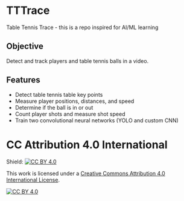 # TTTrace
Table Tennis Trace - this is a repo inspired for AI/ML learning

## Objective 
Detect and track players and table tennis balls in a video.

## Features
- Detect table tennis table key points
- Measure player positions, distances, and speed
- Determine if the ball is in or out
- Count player shots and measure shot speed
- Train two convolutional neural networks (YOLO and custom CNN)



# CC Attribution 4.0 International
Shield: [![CC BY 4.0][cc-by-shield]][cc-by]

This work is licensed under a
[Creative Commons Attribution 4.0 International License][cc-by].

[![CC BY 4.0][cc-by-image]][cc-by]

[cc-by]: http://creativecommons.org/licenses/by/4.0/
[cc-by-image]: https://i.creativecommons.org/l/by/4.0/88x31.png
[cc-by-shield]: https://img.shields.io/badge/License-CC%20BY%204.0-lightgrey.svg
